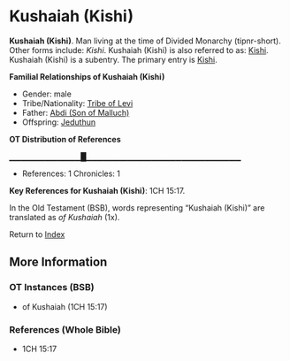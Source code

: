 # Kushaiah (Kishi)
**Kushaiah (Kishi)**. 
Man living at the time of Divided Monarchy (tipnr-short). 
Other forms include: 
*Kishi*. 
Kushaiah (Kishi) is also referred to as: 
[Kishi](Kishi.md). 
Kushaiah (Kishi) is a subentry. The primary entry is 
[Kishi](Kishi.md). 




**Familial Relationships of Kushaiah (Kishi)**


* Gender: male
* Tribe/Nationality: [Tribe of Levi](../../../groups/md/acai/Levi.md)
* Father: [Abdi (Son of Malluch)](Abdi.md)
* Offspring: [Jeduthun](Jeduthun.md)


**OT Distribution of References**

▁▁▁▁▁▁▁▁▁▁▁▁█▁▁▁▁▁▁▁▁▁▁▁▁▁▁▁▁▁▁▁▁▁▁▁▁▁▁
* References: 1 Chronicles: 1



**Key References for Kushaiah (Kishi)**: 
1CH 15:17. 


In the Old Testament (BSB), words representing “Kushaiah (Kishi)” are translated as 
*of Kushaiah* (1x). 




Return to [Index](00-Index.md)

## More Information

### OT Instances (BSB)

* of Kushaiah (1CH 15:17)



### References (Whole Bible)

* 1CH 15:17



